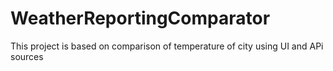 # WeatherReportingComparator
This project is based on comparison of temperature of city using UI and APi sources
